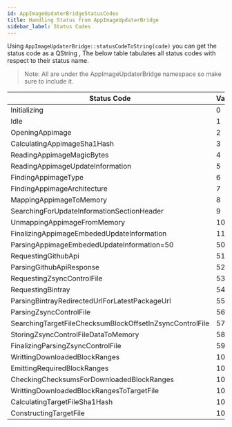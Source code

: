 ```yaml
---
id: AppImageUpdaterBridgeStatusCodes
title: Handling Status from AppImageUpdaterBridge
sidebar_label: Status Codes
---
```


Using ```AppImageUpdaterBridge::statusCodeToString(code)``` you can get the status code as 
a QString , The below table tabulates all status codes with respect to their status name.

> Note: All are under the AppImageUpdaterBridge namespace so make sure to include it.


| Status Code                                                  |Value|
|--------------------------------------------------------------|-----|
| Initializing                                                 | 0 |
| Idle                                                         | 1 |
| OpeningAppimage                                              | 2 |
| CalculatingAppimageSha1Hash                                  | 3 |
| ReadingAppimageMagicBytes                                    | 4 |
| ReadingAppimageUpdateInformation                             | 5 |
| FindingAppimageType                                          | 6 |
| FindingAppimageArchitecture                                  | 7 |
| MappingAppimageToMemory                                      | 8 |
| SearchingForUpdateInformationSectionHeader                   | 9 |
| UnmappingAppimageFromMemory                                  | 10 |
| FinalizingAppimageEmbededUpdateInformation                   | 11 |
| ParsingAppimageEmbededUpdateInformation=50                   | 50 |
| RequestingGithubApi                                          | 51 |
| ParsingGithubApiResponse                                     | 52 |
| RequestingZsyncControlFile                                   | 53 |
| RequestingBintray                                            | 54 |
| ParsingBintrayRedirectedUrlForLatestPackageUrl               | 55 |
| ParsingZsyncControlFile                                      | 56 |
| SearchingTargetFileChecksumBlockOffsetInZsyncControlFile     | 57 |
| StoringZsyncControlFileDataToMemory                          | 58 |
| FinalizingParsingZsyncControlFile                            | 59 |
| WrittingDownloadedBlockRanges                                | 100 |
| EmittingRequiredBlockRanges                                  | 101 |
| CheckingChecksumsForDownloadedBlockRanges                    | 102 |
| WrittingDownloadedBlockRangesToTargetFile                    | 103 |
| CalculatingTargetFileSha1Hash                                | 104 |
| ConstructingTargetFile                                       | 105 |
